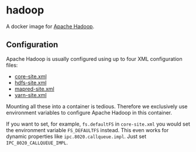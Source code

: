 # hadoop

A docker image for [Apache Hadoop](https://hadoop.apache.org/).

## Configuration

Apache Hadoop is usually configured using up to four XML configuration files:

* [core-site.xml](https://hadoop.apache.org/docs/current/hadoop-project-dist/hadoop-common/core-default.xml)
* [hdfs-site.xml](https://hadoop.apache.org/docs/current/hadoop-project-dist/hadoop-hdfs/hdfs-default.xml)
* [mapred-site.xml](https://hadoop.apache.org/docs/current/hadoop-mapreduce-client/hadoop-mapreduce-client-core/mapred-default.xml)
* [yarn-site.xml](https://hadoop.apache.org/docs/current/hadoop-yarn/hadoop-yarn-common/yarn-default.xml)

Mounting all these into a container is tedious. Therefore we exclusively use environment variables to configure Apache
Hadoop in this container.

If you want to set, for example, `fs.defaultFS` in `core-site.xml` you would set the environment variable
`FS_DEFAULTFS` instead. This even works for dynamic properties like `ipc.8020.callqueue.impl`. Just set
`IPC_8020_CALLQUEUE_IMPL`.
